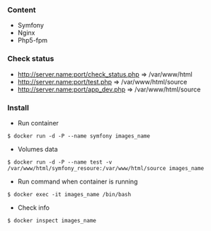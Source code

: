 ### Content
* Symfony
* Nginx
* Php5-fpm

### Check status
* http://server.name:port/check_status.php => /var/www/html
* http://server.name:port/test.php => /var/www/html/source
* http://server.name:port/app_dev.php  => /var/www/html/source

### Install
* Run container
```
$ docker run -d -P --name symfony images_name
```

* Volumes data
```
$ docker run -d -P --name test -v /var/www/html/symfony_resoure:/var/www/html/source images_name
```

* Run command when container is running
```
$ docker exec -it images_name /bin/bash
```

* Check info
```
$ docker inspect images_name
```